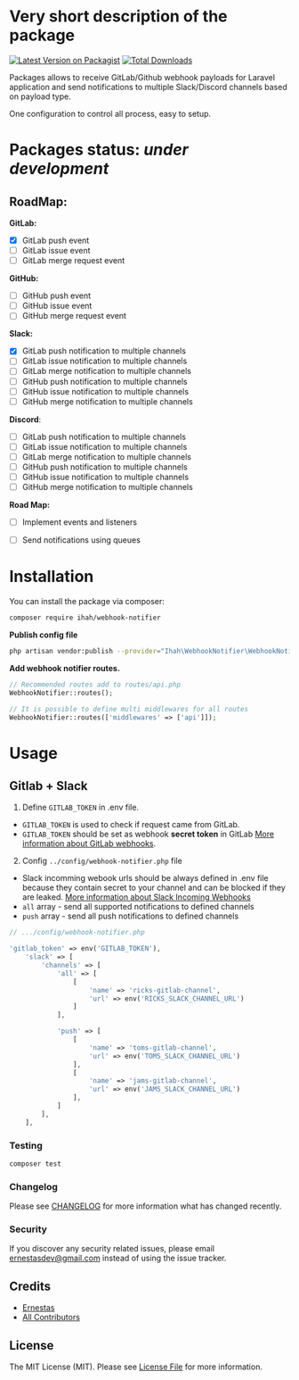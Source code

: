 # Very short description of the package

[![Latest Version on Packagist](https://img.shields.io/packagist/v/ihah/webhook-notifier.svg?style=flat-square)](https://packagist.org/packages/ihah/webhook-notifier)
[![Total Downloads](https://img.shields.io/packagist/dt/ihah/webhook-notifier.svg?style=flat-square)](https://packagist.org/packages/ihah/webhook-notifier)

Packages allows to receive GitLab/Github webhook payloads for Laravel application and send notifications to multiple Slack/Discord channels based on payload type.

One configuration to control all process, easy to setup.

# Packages status: ***under development***

## RoadMap:

**GitLab:**
- [x] GitLab push event
- [ ] GitLab issue event
- [ ] GitLab merge request event

**GitHub:**
- [ ] GitHub push event
- [ ] GitHub issue event
- [ ] GitHub merge request event

**Slack:**
- [x] GitLab push notification to multiple channels
- [ ] GitLab issue notification to multiple channels
- [ ] GitLab merge notification to multiple channels
- [ ] GitHub push notification to multiple channels
- [ ] GitHub issue notification to multiple channels
- [ ] GitHub merge notification to multiple channels

**Discord**:
- [ ] GitLab push notification to multiple channels
- [ ] GitLab issue notification to multiple channels
- [ ] GitLab merge notification to multiple channels
- [ ] GitHub push notification to multiple channels
- [ ] GitHub issue notification to multiple channels
- [ ] GitHub merge notification to multiple channels

**Road Map:**
- [ ] Implement events and listeners
- [ ] Send notifications using queues  


# Installation

You can install the package via composer:

```bash
composer require ihah/webhook-notifier
```

**Publish config file**

```bash
php artisan vendor:publish --provider="Ihah\WebhookNotifier\WebhookNotifierServiceProvider" --tag=config
```

**Add webhook notifier routes.**

```php
// Recommended routes add to routes/api.php
WebhookNotifier::routes();

// It is possible to define multi middlewares for all routes
WebhookNotifier::routes(['middlewares' => ['api']]);
```


# Usage

## Gitlab + Slack

1. Define `GITLAB_TOKEN` in .env file. 
* `GITLAB_TOKEN` is used to check if request came from GitLab. 
* `GITLAB_TOKEN` should be set as webhook **secret token** in GitLab [More information about GitLab webhooks](https://docs.gitlab.com/ee/user/project/integrations/webhooks.html).

2. Config `../config/webhook-notifier.php` file
* Slack incomming webook urls should be always defined in .env file because they contain secret to your channel and can be blocked if they are leaked. [More information about Slack Incoming Webhooks](https://api.slack.com/messaging/webhooks)
* `all` array - send all supported notifications to defined channels
* `push` array - send all push notifications to defined channels


``` php
// .../config/webhook-notifier.php

'gitlab_token' => env('GITLAB_TOKEN'),
    'slack' => [
        'channels' => [
            'all' => [
                [
                    'name' => 'ricks-gitlab-channel',
                    'url' => env('RICKS_SLACK_CHANNEL_URL')
                ]
            ],

            'push' => [
                [
                    'name' => 'toms-gitlab-channel',
                    'url' => env('TOMS_SLACK_CHANNEL_URL')
                ],
                [
                    'name' => 'jams-gitlab-channel',
                    'url' => env('JAMS_SLACK_CHANNEL_URL')
                ],
            ]
        ],
    ],
```

### Testing

``` bash
composer test
```

### Changelog

Please see [CHANGELOG](CHANGELOG.md) for more information what has changed recently.

### Security

If you discover any security related issues, please email ernestasdev@gmail.com instead of using the issue tracker.

## Credits

- [Ernestas](https://github.com/ihah)
- [All Contributors](../../contributors)

## License

The MIT License (MIT). Please see [License File](LICENSE.md) for more information.